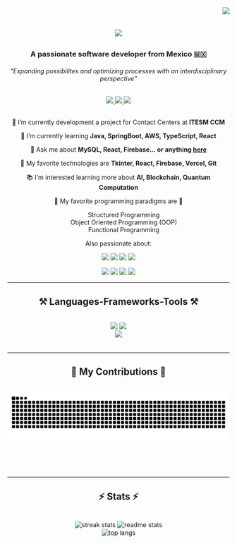 <img align="right" src="https://visitor-badge.laobi.icu/badge?page_id=AntonioLaurance.AntonioLaurance" />

<h1 align="center">
    <img src="https://readme-typing-svg.herokuapp.com/?font=Righteous&size=35&center=true&vCenter=true&width=500&height=70&duration=4000&lines=Hi+There!+👋;+I'm+Ricardo!%20👨‍💻;" />
</h1>

<h3 align="center">A passionate software developer from Mexico 🇲🇽</h3>
<h6 align="center">"Expanding possibilites and optimizing processes with an interdisciplinary perspective"</h6>

<div align="center"> 
  <a href="mailto:richary7@gmail.com">
    <img src="https://img.shields.io/badge/Gmail-333333?style=for-the-badge&logo=gmail&logoColor=red" />
  </a>
    
  <a href="https://replit.com/@AntonioLaurance">
    <img src="https://img.shields.io/badge/Replit-142e54?style=for-the-badge&logo=replit&logoColor=red" />
  </a>
    
  <a href="https://miscompetenciastec21.tec.mx/elumen/portfolio/kOEAKeZf4EJh8dvd">
    <img src="https://img.shields.io/badge/Portfolio-blue?style=for-the-badge&logo=canvas&logoColor=yellow" />
  </a>
</div>

<br/>

<div align="center">
 
🔭 I’m currently development a project for Contact Centers at **ITESM CCM**
  
🌱 I’m currently learning **Java, SpringBoot, AWS, TypeScript, React**

💬 Ask me about **MySQL, React, Firebase... or anything [here](https://github.com/AntonioLaurance/AntonioLaurance/discussions)**

📱 My favorite technologies are **Tkinter, React, Firebase, Vercel, Git** 

📚 I'm interested learning more about **AI, Blockchain, Quantum Computation**


🦄 My favorite programming paradigms are 🦄
<ul type="none">
    <li>Structured Programming</li>
    <li>Object Oriented Programming (OOP)</li>
    <li>Functional Programming</li>
</ul>

 Also passionate about: 

<img src="https://img.shields.io/badge/⭐-Astronomy-black?style=for-the-badge" />
<img src="https://img.shields.io/badge/📐-Math-yellow?style=for-the-badge" />
<img src="https://img.shields.io/badge/🧲-Physics-e4e4e4?style=for-the-badge" />
<img src="https://img.shields.io/badge/🧪-Chemestry-acd8f2?style=for-the-badge" />

<p></p>

<img src="https://img.shields.io/badge/🏐-Volleyball-faa967?style=for-the-badge" />
<img src="https://img.shields.io/badge/🧠-Psychology-pink?style=for-the-badge" />
<img src="https://img.shields.io/badge/💰-Economy-bce398?style=for-the-badge" />
<img src="https://img.shields.io/badge/⚖️-Law-caa27d?style=for-the-badge" />
  
 </div>
 
 <hr/>
 
<h2 align="center">⚒️ Languages-Frameworks-Tools ⚒️</h2>
<br/>
<div align="center">
    <img src="https://skillicons.dev/icons?i=nodejs,react,mui,github,figma,tailwind,git,spring,flask,firebase,matlab" />
    <img src="https://skillicons.dev/icons?i=html,css,typescript,python,java,c,cpp,swift,mysql,r,latex" /><br>
    <img src="https://skillicons.dev/icons?i=django,anaconda,docker,vercel,vim,vscode,idea,pycharm,aws,azure,fastapi" /><br>
</div>

<br/>
<hr/>

<div align="center">
  <h2>🐍 My Contributions 🐍</h2>
  <br>
  <img alt="snake eating my contributions" src="https://raw.githubusercontent.com/AntonioLaurance/AntonioLaurance/output/github-contribution-grid-snake.svg" />
  
  <br/><br/><br/>
</div>

<hr/>

<h2 align="center">⚡ Stats ⚡</h2>
<br>
<div align=center>
  <img width=410 src="https://streak-stats.demolab.com/?user=AntonioLaurance&count_private=true&theme=react&border_radius=10" alt="streak stats"/>
  <img width=390 src="https://github-readme-stats.vercel.app/api?username=AntonioLaurance&count_private=true&show_icons=true&theme=react&rank_icon=github&border_radius=10" alt="readme stats" />
  <br/>
  <img width=325 align="center" src="https://github-readme-stats.vercel.app/api/top-langs/?username=AntonioLaurance&hide=HTML&langs_count=8&layout=compact&theme=react&border_radius=10&size_weight=0.5&count_weight=0.5&exclude_repo=github-readme-stats" alt="top langs" />

</div>
